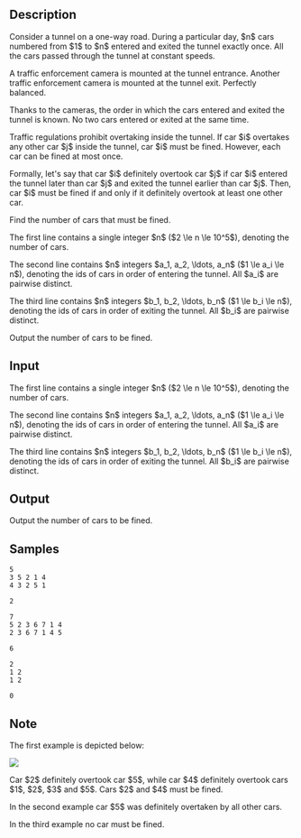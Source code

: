 ## Description

<div><p>Consider a tunnel on a one-way road. During a particular day, $n$ cars numbered from $1$ to $n$ entered and exited the tunnel exactly once. All the cars passed through the tunnel at constant speeds.</p><p>A traffic enforcement camera is mounted at the tunnel entrance. Another traffic enforcement camera is mounted at the tunnel exit. <span class="tex-font-style-it">Perfectly balanced</span>.</p><p>Thanks to the cameras, the order in which the cars entered and exited the tunnel is known. No two cars entered or exited at the same time.</p><p>Traffic regulations prohibit overtaking inside the tunnel. If car $i$ overtakes any other car $j$ inside the tunnel, car $i$ must be fined. However, each car can be fined at most once.</p><p>Formally, let's say that car $i$ <span class="tex-font-style-it">definitely overtook</span> car $j$ if car $i$ entered the tunnel later than car $j$ and exited the tunnel earlier than car $j$. Then, car $i$ must be fined if and only if it definitely overtook at least one other car.</p><p>Find the number of cars that must be fined. </p></div><div class="input-specification"><p>The first line contains a single integer $n$ ($2 \le n \le 10^5$), denoting the number of cars.</p><p>The second line contains $n$ integers $a_1, a_2, \ldots, a_n$ ($1 \le a_i \le n$), denoting the ids of cars in order of entering the tunnel. All $a_i$ are pairwise distinct.</p><p>The third line contains $n$ integers $b_1, b_2, \ldots, b_n$ ($1 \le b_i \le n$), denoting the ids of cars in order of exiting the tunnel. All $b_i$ are pairwise distinct.</p></div><div class="output-specification"><p>Output the number of cars to be fined.</p></div>

## Input

<p>The first line contains a single integer $n$ ($2 \le n \le 10^5$), denoting the number of cars.</p><p>The second line contains $n$ integers $a_1, a_2, \ldots, a_n$ ($1 \le a_i \le n$), denoting the ids of cars in order of entering the tunnel. All $a_i$ are pairwise distinct.</p><p>The third line contains $n$ integers $b_1, b_2, \ldots, b_n$ ($1 \le b_i \le n$), denoting the ids of cars in order of exiting the tunnel. All $b_i$ are pairwise distinct.</p>

## Output

<p>Output the number of cars to be fined.</p>

## Samples

```input1
5
3 5 2 1 4
4 3 2 5 1
```

```output1
2
```






```input2
7
5 2 3 6 7 1 4
2 3 6 7 1 4 5
```

```output2
6
```






```input3
2
1 2
1 2
```

```output3
0
```




## Note

<p>The first example is depicted below:</p><p><img class="tex-graphics" src="./30557/file/xoDJtS5Q.png" style="max-width: 100.0%;max-height: 100.0%;"></p><p>Car $2$ definitely overtook car $5$, while car $4$ definitely overtook cars $1$, $2$, $3$ and $5$. Cars $2$ and $4$ must be fined.</p><p>In the second example car $5$ was definitely overtaken by all other cars.</p><p>In the third example no car must be fined.</p>
